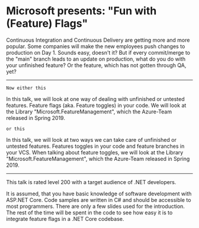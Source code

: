 # Microsoft presents: "Fun with (Feature) Flags"

Continuous Integration and Continuous Delivery are getting more and more popular. Some companies will make the new employees push
changes to production on Day 1. Sounds easy, doesn't it? But if every commit/merge to the "main" branch leads to an update on production,
what do you do with your unfinished feature? Or the feature, which has not gotten through QA, yet?

---

    Now either this

In this talk, we will look at one way of dealing with unfinished or untested features. Feature flags (aka. Feature toggles) in your code.
We will look at the Library "Microsoft.FeatureManagement", which the Azure-Team released in Spring 2019.

    or this

In this talk, we will look at two ways we can take care of unfinished or untested features. Features toggles in your code and feature branches in
your VCS. When talking about feature toggles, we will look at the Library "Microsoft.FeatureManagement", which the Azure-Team released in Spring 2019.

---

This talk is rated level 200 with a target audience of .NET developers.

It is assumed, that you have basic knowledge of software development with ASP.NET Core.
Code samples are written in C# and should be accessible to most programmers. There are only a few slides used for the introduction. 
The rest of the time will be spent in the code to see how easy it is to integrate feature flags in a .NET Core codebase.
